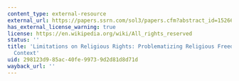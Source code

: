 ```yaml
---
content_type: external-resource
external_url: https://papers.ssrn.com/sol3/papers.cfm?abstract_id=1526677
has_external_license_warning: true
license: https://en.wikipedia.org/wiki/All_rights_reserved
status: ''
title: 'Limitations on Religious Rights: Problematizing Religious Freedom in the African
  Context'
uid: 298123d9-85ac-40fe-9973-9d2d81d8d71d
wayback_url: ''
---
```

